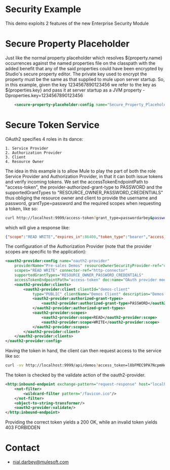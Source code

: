 Security Example
================
This demo exploits 2 features of the new Enterprise Security Module

Secure Property Placeholder
=========================== 
Just like the normal property placeholder which resolves ${property.name} occurrences against the
named properties file on the classpath with the added benefit that any of the said properties could have been encrypted by Studio's secure property 
editor. The private key used to encrypt the property must be the same as that supplied to mule upon server startup. So, in this example, 
given the key 1234567890123456 we refer to the key as ${properties.key} and pass it at server startup as a JVM property -Dproperties.key=1234567890123456

```xml
	<secure-property-placeholder:config name="Secure_Property_Placeholder" key="${properties.key}" location="config.${env}.properties" doc:name="Secure Property Placeholder" />
```

Secure Token Service
====================
OAuth2 specifies 4 roles in its dance:
	
	1. Service Provider
	2. Authorization Provider
	3. Client
	4. Resource Owner
	
The idea in this example is to allow Mule to play the part of both the role Service Provider and Authorization Provider, in that it can both issue tokens
and verify incoming tokens. We set the accessTokenEndpointPath to "access-token", the provider-authorized-grant-type to PASSWORD and the 
supportedGrantTypes to "RESOURCE_OWNER_PASSWORD_CREDENTIALS" thus obliging the resource owner and client to provide the username 
and password, grantType=password and the required scopes when requesting a token, like so:

```bash
curl http://localhost:9999/access-token?grant_type=passwordarbey&password=hello123&scope=READ%20WRITE
```
which will give a response like:

```json
{"scope":"READ WRITE","expires_in":86400,"token_type":"bearer","access_token":"l8bFMEC9PA7NcpmHeTYS43Wl96_Y6LuIOhGci2zMJf0Qso9llgRLkgQjarMzUhvQz8vGVHmazrZ2C-Gjo20khg"}
```

The configuration of the Authorization Provider (note that the provider scopes are specific to the application):
```xml
<oauth2-provider:config name="oauth2-provider"
	providerName="Pre-sales Demos" resourceOwnerSecurityProvider-ref="demos-security-provider"
	scopes="READ WRITE" connector-ref="http-connector"
	supportedGrantTypes="RESOURCE_OWNER_PASSWORD_CREDENTIALS"
	accessTokenEndpointPath="access-token" doc:name="OAuth provider module">
	<oauth2-provider:clients>
		<oauth2-provider:client clientId="demos-client"
			type="PUBLIC" clientName="Demos Client" description="Demos Client desc">
			<oauth2-provider:authorized-grant-types>
				<oauth2-provider:authorized-grant-type>PASSWORD</oauth2-provider:authorized-grant-type>
			</oauth2-provider:authorized-grant-types>
			<oauth2-provider:scopes>
				<oauth2-provider:scope>READ</oauth2-provider:scope>
				<oauth2-provider:scope>WRITE</oauth2-provider:scope>
			</oauth2-provider:scopes>
		</oauth2-provider:client>
	</oauth2-provider:clients>
</oauth2-provider:config>
```

Having the token in hand, the client can then request access to the service like so:

```bash
curl -vv http://localhost:9999/api/demos?access_token=l8bFMEC9PA7NcpmHeTYS43Wl96_Y6LuIOhGci2zMJf0Qso9llgRLkgQjarMzUhvQz8vGVHmazrZ2C-Gjo20khg
```
The token is checked by the validate action of the oauth2-provider.

```xml
<http:inbound-endpoint exchange-pattern="request-response" host="localhost" port="9999" path="api" connector-ref="http-connector" doc:name="/api">
    <not-filter> 
        <wildcard-filter pattern="/favicon.ico"/> 
    </not-filter>
    <object-to-string-transformer/>
    <oauth2-provider:validate/>
</http:inbound-endpoint>
```

Providing the correct token yields a 200 OK, while an invalid token yields 403 FORBIDDEN

Contact
=======
* nial.darbey@mulesoft.com
